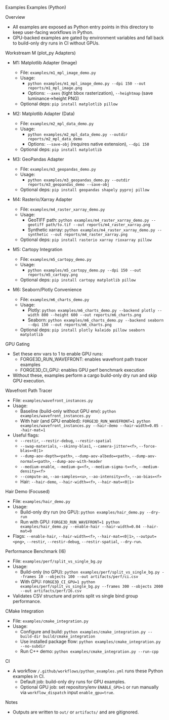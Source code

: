 Examples
Examples (Python)

Overview
- All examples are exposed as Python entry points in this directory to keep user-facing workflows in Python.
- GPU-backed examples are gated by environment variables and fall back to build-only dry runs in CI without GPUs.

Workstream M (plot_py Adapters)
- M1: Matplotlib Adapter (Image)
  - File: `examples/m1_mpl_image_demo.py`
  - Usage:
    - `python examples/m1_mpl_image_demo.py --dpi 150 --out reports/m1_mpl_image.png`
    - Options: `--axes` (tight bbox rasterization), `--heightmap` (save luminance→height PNG)
  - Optional deps: `pip install matplotlib pillow`

- M2: Matplotlib Adapter (Data)
  - File: `examples/m2_mpl_data_demo.py`
  - Usage:
    - `python examples/m2_mpl_data_demo.py --outdir reports/m2_mpl_data_demo`
    - Options: `--save-obj` (requires native extension), `--dpi 150`
  - Optional deps: `pip install matplotlib`

- M3: GeoPandas Adapter
  - File: `examples/m3_geopandas_demo.py`
  - Usage:
    - `python examples/m3_geopandas_demo.py --outdir reports/m3_geopandas_demo --save-obj`
  - Optional deps: `pip install geopandas shapely pyproj pillow`

- M4: Rasterio/Xarray Adapter
  - File: `examples/m4_raster_xarray_demo.py`
  - Usage:
    - GeoTIFF path: `python examples/m4_raster_xarray_demo.py --geotiff path/to.tif --out reports/m4_raster_xarray.png`
    - Synthetic xarray: `python examples/m4_raster_xarray_demo.py --synthetic --out reports/m4_raster_xarray.png`
  - Optional deps: `pip install rasterio xarray rioxarray pillow`

- M5: Cartopy Integration
  - File: `examples/m5_cartopy_demo.py`
  - Usage:
    - `python examples/m5_cartopy_demo.py --dpi 150 --out reports/m5_cartopy.png`
  - Optional deps: `pip install cartopy matplotlib pillow`

- M6: Seaborn/Plotly Convenience
  - File: `examples/m6_charts_demo.py`
  - Usage:
    - Plotly: `python examples/m6_charts_demo.py --backend plotly --width 800 --height 600 --out reports/m6_charts.png`
    - Seaborn: `python examples/m6_charts_demo.py --backend seaborn --dpi 150 --out reports/m6_charts.png`
  - Optional deps: `pip install plotly kaleido pillow seaborn matplotlib`

GPU Gating
- Set these env vars to 1 to enable GPU runs:
  - FORGE3D_RUN_WAVEFRONT: enables wavefront path tracer examples
  - FORGE3D_CI_GPU: enables GPU perf benchmark execution
- Without these, examples perform a cargo build-only dry run and skip GPU execution.

Wavefront Path Tracer
- File: `examples/wavefront_instances.py`
- Usage:
  - Baseline (build-only without GPU env):
    `python examples/wavefront_instances.py`
  - With hair (and GPU enabled):
    `FORGE3D_RUN_WAVEFRONT=1 python examples/wavefront_instances.py --hair-demo --hair-width=0.05 --hair-mat=1`
- Useful flags:
  - `--restir`, `--restir-debug`, `--restir-spatial`
  - `--swap-materials`, `--skinny-blas1`, `--camera-jitter=<f>`, `--force-blas=<0|1>`
  - `--dump-aov-depth=<path>`, `--dump-aov-albedo=<path>`, `--dump-aov-normal=<path>`, `--dump-aov-with-header`
  - `--medium-enable`, `--medium-g=<f>`, `--medium-sigma-t=<f>`, `--medium-density=<f>`
  - `--compute-ao`, `--ao-samples=<u>`, `--ao-intensity=<f>`, `--ao-bias=<f>`
  - Hair: `--hair-demo`, `--hair-width=<f>`, `--hair-mat=<0|1>`

Hair Demo (Focused)
- File: `examples/hair_demo.py`
- Usage:
  - Build-only dry run (no GPU):
    `python examples/hair_demo.py --dry-run`
  - Run with GPU:
    `FORGE3D_RUN_WAVEFRONT=1 python examples/hair_demo.py --enable-hair --hair-width=0.04 --hair-mat=0`
- Flags: `--enable-hair`, `--hair-width=<f>`, `--hair-mat=<0|1>`, `--output=<png>`, `--restir`, `--restir-debug`, `--restir-spatial`, `--dry-run`.

Performance Benchmark (I6)
- File: `examples/perf/split_vs_single_bg.py`
- Usage:
  - Build-only (no GPU):
    `python examples/perf/split_vs_single_bg.py --frames 10 --objects 100 --out artifacts/perf/ci.csv`
  - With GPU:
    `FORGE3D_CI_GPU=1 python examples/perf/split_vs_single_bg.py --frames 300 --objects 2000 --out artifacts/perf/I6.csv`
- Validates CSV structure and prints split vs single bind group performance.

CMake Integration
- File: `examples/cmake_integration.py`
- Usage:
  - Configure and build:
    `python examples/cmake_integration.py --build-dir build/cmake_integration`
  - Use installed package flow:
    `python examples/cmake_integration.py --no-subdir`
  - Run C++ demo:
    `python examples/cmake_integration.py --run-cpp`

CI
- A workflow `/.github/workflows/python_examples.yml` runs these Python examples in CI.
  - Default job: build-only dry runs for GPU examples.
  - Optional GPU job: set repository/env `ENABLE_GPU=1` or run manually via `workflow_dispatch` input `enable_gpu=true`.

Notes
- Outputs are written to `out/` or `artifacts/` and are gitignored.

